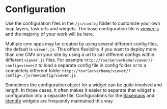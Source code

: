 # Configuration

Use the configuration files in the `/js/config` folder to customize your own map layers, task urls and widgets. The base configuration file is [viewer.js](./viewer) and the majority of your work will be here.

Multiple cmv apps may be created by using several different config files, the default is `viewer.js`. This offers flexibility if you want to deploy more than one CMV on your site by using a url to call different configs within different `viewer.js` files. For example `http://YourServerName/viewer/?config=viewer2` to load a separate config file in config folder or to a completely different folder `http://YourServerName/viewer/?config=./js/newconfig/viewer.js`

Sometimes the configuration object for a widget can be quite involved and length. In those cases, it often makes it easier to separate that widget's configuration into a separate file. Configurations for the [Basemaps](./basemaps) and [Identify](./identify) widgets are frequently maintained this way.
